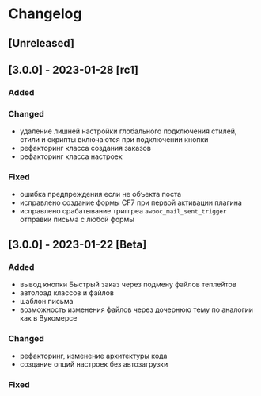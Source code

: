 # Changelog

## [Unreleased]

## [3.0.0] - 2023-01-28 [rc1]

### Added

### Changed
- удаление лишней настройки глобального подключения стилей, стили и скрипты включаются при подключении кнопки
- рефакторинг класса создания заказов
- рефакторинг класса настроек

### Fixed
- ошибка предпреждения если не объекта поста
- исправлено создание формы CF7 при первой активации плагина
- исправлено срабатывание триггреа `awooc_mail_sent_trigger` отправки письма с любой формы

## [3.0.0] - 2023-01-22 [Beta]

### Added
- вывод кнопки Быстрый заказ через подмену файлов теплейтов
- автолоад классов и файлов
- шаблон письма
- возможность изменения файлов через дочернюю тему по аналогии как в Вукомерсе

### Changed
- рефакторинг, изменение архитектуры кода
- создание опций настроек без автозагрузки

### Fixed


